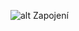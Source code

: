 ![alt Zapojení](https://hackster.imgix.net/uploads/attachments/229740/FP8600RIFMRO359.LARGE.jpg?auto=compress%2Cformat&w=680&h=510&fit=max)
